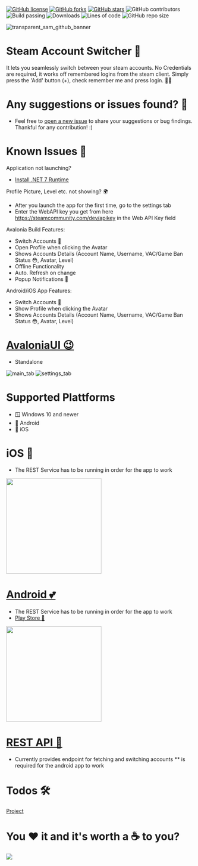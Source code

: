 [![GitHub license](https://img.shields.io/github/license/sahin-a/SteamAccountManager)](https://github.com/sahin-a/SteamAccountManager/blob/develop/LICENSE.md)
[![GitHub forks](https://img.shields.io/github/forks/sahin-a/SteamAccountManager)](https://github.com/sahin-a/SteamAccountManager/network)
[![GitHub stars](https://img.shields.io/github/stars/sahin-a/SteamAccountManager)](https://github.com/sahin-a/SteamAccountManager/stargazers)
![GitHub contributors](https://img.shields.io/github/contributors/sahin-a/SteamAccountManager)
![Build passing](https://img.shields.io/github/actions/workflow/status/sahin-a/SteamAccountSwitcher/publish.yml)
![Downloads](https://img.shields.io/github/downloads/sahin-a/SteamAccountSwitcher/total)
![Lines of code](https://img.shields.io/tokei/lines/github.com/sahin-a/SteamAccountManager)
![GitHub repo size](https://img.shields.io/github/repo-size/sahin-a/SteamAccountManager)

![transparent_sam_github_banner](https://user-images.githubusercontent.com/55054756/171961459-0955e8ee-a4bd-4d4d-9109-ce275833305b.png)
# Steam Account Switcher 🔮
It lets you seamlessly switch between your steam accounts. No Credentials are required, it works off remembered logins from the steam client.
Simply press the 'Add' button (+), check remember me and press login. 🧙‍♂️

# Any suggestions or issues found? 🤔
- Feel free to [open a new issue](https://github.com/sahin-a/SteamAccountManager/issues) to share your suggestions or bug findings. Thankful for any contribution! :)

# Known Issues 🙉
Application not launching?
- [Install .NET 7 Runtime](https://dotnet.microsoft.com/en-us/download)

Profile Picture, Level etc. not showing? 🌍
- After you launch the app for the first time, go to the settings tab
- Enter the WebAPI key you get from here https://steamcommunity.com/dev/apikey in the Web API Key field

Avalonia Build Features:
* Switch Accounts 🧠
* Open Profile when clicking the Avatar
* Shows Accounts Details (Account Name, Username, VAC/Game Ban Status 😳, Avatar, Level)
* Offline Functionality
* Auto. Refresh on change
* Popup Notifications 🤭

Android/iOS App Features:
* Switch Accounts 🧠
* Show Profile when clicking the Avatar
* Shows Accounts Details (Account Name, Username, VAC/Game Ban Status 😳, Avatar, Level)

# [AvaloniaUI 😉](https://github.com/sahin-a/SteamAccountSwitcher/tree/develop/SteamAccountManager.AvaloniaUI)
* Standalone

![main_tab](https://user-images.githubusercontent.com/55054756/224566828-6737a636-c803-44b9-94b6-c28a7defd3b3.png)
![settings_tab](https://user-images.githubusercontent.com/55054756/228658714-af689efd-c88a-4301-9536-c585809932ba.png)

# Supported Plattforms
* 🪟 Windows 10 and newer
* 🤖 Android 
* 🍎 iOS

# iOS 🍎
* The REST Service has to be running in order for the app to work
<img src="https://user-images.githubusercontent.com/55054756/205394494-1cc68661-c31a-4e12-8daf-483b57965607.png" width="256" />

# [Android 💕](https://github.com/sahin-a/SteamAccountSwitcherAndroid)
* The REST Service has to be running in order for the app to work
* [Play Store 🤖](https://play.google.com/store/apps/details?id=com.sar.steamaccountswitcher)
<img src="https://user-images.githubusercontent.com/55054756/182717676-a66bd912-b89e-46ce-9abd-fc4071b9d25f.jpg" width="256">

# [REST API 🥸](https://github.com/sahin-a/SteamAccountSwitcher/tree/develop/SteamAccountManager.WebAPI)
* Currently provides endpoint for fetching and switching accounts
** is required for the android app to work

# Todos 🛠️
[Project](https://github.com/users/sahin-a/projects/3/views/1?layout=board)

# You ❤️ it and it's worth a ☕ to you?
<a href="https://www.buymeacoffee.com/sahina"><img src="https://img.buymeacoffee.com/button-api/?text=Buy me a coffee&emoji=&slug=sahina&button_colour=FFDD00&font_colour=000000&font_family=Bree&outline_colour=000000&coffee_colour=ffffff"></a>
